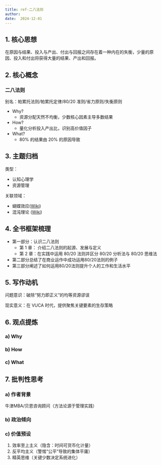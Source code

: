 ```yaml
---
title: ref-二八法则
author: 
date:  2024-12-01
---
```


## 1. 核心思想

在原因与结果、投入与产出、付出与回报之间存在着一种内在的失衡，少量的原因、投入和付出将获得大量的结果、产出和回报。

## 2. 核心概念

### 二八法则

别名：帕累托法则/帕累托定律/80/20 准则/省力原则/失衡原则

- Why?
	- 资源分配天然不均衡，少数核心因素主导多数结果
- How?
	- 量化分析投入产出比，识别高价值因子
- What?
	- 80% 的结果由 20% 的原因导致


## 3. 主题归档

类型：

- 认知心理学
- 资源管理

关联领域：

- 蝴蝶效应([Wiki](https://wuu.wikipedia.org/wiki/%E8%9D%B4%E8%9D%B6%E6%95%88%E5%BA%94))
- 混沌理论 ([Wiki](https://zh.wikipedia.org/zh-hans/%E6%B7%B7%E6%B2%8C%E7%90%86%E8%AE%BA))

## 4. 全书框架梳理

- 第一部分：认识二八法则
  - 第 1 章： 介绍二八法则的起源、发展与定义
  - 第 2 章：在实践中运用 80/20 法则并区分 80/20 分析法与 80/20 思维法
- 第二部分总结了在商业运作中成功运用80/20法则的例子
- 第三部分阐述了如何运用80/20法则提升个人的工作和生活水平

## 5. 写作动机

问题意识：破除“努力即正义”的均等资源谬误

现实意义：在 VUCA 时代，提供聚焦关键要素的生存策略

## 6. 观点提炼

### a) Why

### b) How

### c) What

## 7. 批判性思考

### a) 作者背景

牛津MBA/贝恩咨询顾问（方法论源于管理实践）

### b) 政治倾向

### c) 价值预设

1. 效率至上主义（隐含：时间可货币化计量）
2. 反平均主义（警惕“公平”导致的集体平庸）
3. 精英思维（关键少数决定系统进化）

